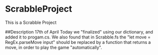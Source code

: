 # ScrabbleProject
This is a Scrabble Project

##Description 17th of April
Today we "finalized" using our dictionary, and added it to progam.cs.
We also found that in Scrabble.fs the "let move = RegEx.parseMove input" should be replaced by a function 
that returns a move, in order to play the game "automatically". 
